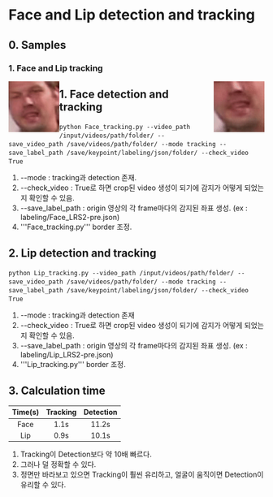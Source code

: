 # Face and Lip detection and tracking

## 0. Samples
### 1. Face and Lip tracking
<div>
  <img src="https://github.com/jungwook518/Face_Lip_detection_tracking/blob/master/samples/Face_ex1.gif" style="float: left;" width="100" height="100">
  <img src="https://github.com/jungwook518/Face_Lip_detection_tracking/blob/master/samples/Lip_ex1.gif" style="float: right;" width="100" height="100">
</div>

## 1. Face detection and tracking
```python Face_tracking.py --video_path /input/videos/path/folder/ --save_video_path /save/videos/path/folder/ --mode tracking --save_label_path /save/keypoint/labeling/json/folder/ --check_video True```
1. --mode : tracking과 detection 존재.
2. --check_video : True로 하면 crop된 video 생성이 되기에 감지가 어떻게 되었는지 확인할 수 있음.
3. --save_label_path : origin 영상의 각 frame마다의 감지된 좌표 생성. (ex : labeling/Face_LRS2-pre.json)
4. '''Face_tracking.py''' border 조정.
## 2. Lip detection and tracking
```python Lip_tracking.py --video_path /input/videos/path/folder/ --save_video_path /save/videos/path/folder/ --mode tracking --save_label_path /save/keypoint/labeling/json/folder/ --check_video True```
1. --mode : tracking과 detection 존재
2. --check_video : True로 하면 crop된 video 생성이 되기에 감지가 어떻게 되었는지 확인할 수 있음.
3. --save_label_path : origin 영상의 각 frame마다의 감지된 좌표 생성. (ex : labeling/Lip_LRS2-pre.json)
4. '''Lip_tracking.py''' border 조정.
## 3. Calculation time
| Time(s) | Tracking | Detection |
|:---:|:---:|:---:|
| Face | 1.1s | 11.2s |
| Lip | 0.9s | 10.1s |
1. Tracking이 Detection보다 약 10배 빠르다.
2. 그러나 덜 정확할 수 있다.
3. 정면만 바라보고 있으면 Tracking이 훨씬 유리하고, 얼굴이 움직이면 Detection이 유리할 수 있다.
